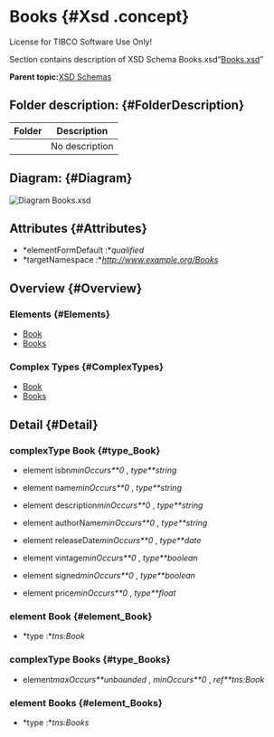 # Books {#Xsd .concept}

License for TIBCO Software Use Only!

Section contains description of XSD Schema Books.xsd“[Books.xsd](Books.xsd)”

**Parent topic:**[XSD Schemas](../../../projects/tibco.bwce.sample.binding.rest.BookStore/common/xsd.md)

## Folder description: {#FolderDescription}

|Folder|Description|
|------|-----------|
| |No description|

## Diagram: {#Diagram}

![Diagram
              Books.xsd](Books.xsd.png)

## Attributes {#Attributes}

-   *elementFormDefault :**qualified*
-   *targetNamespace :**http://www.example.org/Books*

## Overview {#Overview}

### Elements {#Elements}

-   [Book](#element_Book)
-   [Books](#element_Books)

### Complex Types {#ComplexTypes}

-   [Book](#type_Book)
-   [Books](#type_Books)

## Detail {#Detail}

### complexType Book {#type_Book}

-   element isbn*minOccurs**0* , *type**string*

-   element name*minOccurs**0* , *type**string*

-   element description*minOccurs**0* , *type**string*

-   element authorName*minOccurs**0* , *type**string*

-   element releaseDate*minOccurs**0* , *type**date*

-   element vintage*minOccurs**0* , *type**boolean*

-   element signed*minOccurs**0* , *type**boolean*

-   element price*minOccurs**0* , *type**float*

### element Book {#element_Book}

-   *type :**tns:Book*

### complexType Books {#type_Books}

-   element*maxOccurs**unbounded* , *minOccurs**0* , *ref**tns:Book*

### element Books {#element_Books}

-   *type :**tns:Books*

